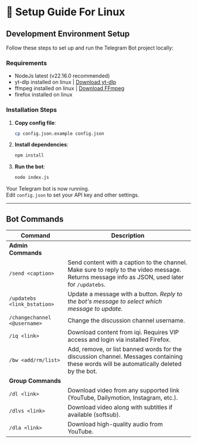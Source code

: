 # 🚀 Setup Guide For Linux

## Development Environment Setup

Follow these steps to set up and run the Telegram Bot project locally:

### Requirements
- NodeJs latest (v22.16.0 recommended)
- yt-dlp installed on linux | [Download yt-dlp](https://github.com/yt-dlp/yt-dlp)
- ffmpeg installed on linux | [Download FFmpeg](https://ffmpeg.org/download.html)
- firefox installed on linux

### Installation Steps

1. **Copy config file**:
   ```bash
   cp config.json.example config.json
   ```

2. **Install dependencies**:
   ```bash
   npm install
   ```

3. **Run the bot**:
   ```bash
   node index.js
   ```

Your Telegram bot is now running.  
Edit `config.json` to set your API key and other settings.

---

## Bot Commands

| Command                        | Description                                                                                                   |
|---------------------------------|---------------------------------------------------------------------------------------------------------------|
| **Admin Commands**              |                                                                                                               |
| `/send <caption>`               | Send content with a caption to the channel. Make sure to reply to the video message. Returns message info as JSON, used later for `/updatebs`. |
| `/updatebs <link_bstation>`     | Update a message with a button. *Reply to the bot's message to select which message to update.*               |
| `/changechannel <@username>`    | Change the discussion channel username.                                                                       |
| `/iq <link>`                    | Download content from iqi. Requires VIP access and login via installed Firefox.                             |
| `/bw <add/rm/list>`             | Add, remove, or list banned words for the discussion channel. Messages containing these words will be automatically deleted by the bot. |
| **Group Commands**              |                                                                                                               |
| `/dl <link>`                    | Download video from any supported link (YouTube, Dailymotion, Instagram, etc.).                               |
| `/dlvs <link>`                  | Download video along with subtitles if available (softsub).                                                   |
| `/dla <link>`                   | Download high-quality audio from YouTube.                                                                     |